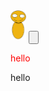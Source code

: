 <img src="leaf.svg" width="25"/>
<link rel="stylesheet" href="a.css">



<input type="button"/>



<p style = 'color: red'>hello</p>
hello
